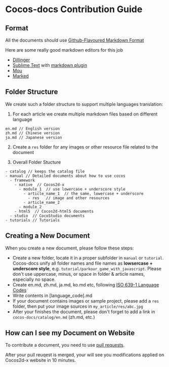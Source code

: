 Cocos-docs Contribution Guide
========

## Format

All the documents should use [Github-Flavoured Markdown Format](http://github.github.com/github-flavored-markdown/) 

Here are some really good markdown editors for this job

* [Dillinger](http://dillinger.io)
* [Sublime Text](http://www.sublimetext.com/) with [markdown plugin](https://github.com/revolunet/sublimetext-markdown-preview)
* [Mou](http://mouapp.com/)
* [Marked](http://marked2app.com/)


## Folder Structure

We create such a folder structure to support multiple languages translation:

1. For each article we create multiple markdown files based on different language
```
en.md // English version
zh.md // Chinese version
ja.md // Japanese version
```

2. Create a `res` folder for any images or other resource file related to the document

3. Overall Folder Stucture

```
- catalog // keeps the catalog file
- manual // Detailed documents about how to use cocos
  - framework
    - native  // Cocos2d-x
      - module_1  // use lowercase + underscore style
        - article_name_1  // the same, lowercase + underscore
          - res   // image and other resources
        - article_name_2
      - module_2
    - html5  // Cocos2d-html5 documents
  - studio  // CocoStudio documents
- tutorials // Tutorials
```

## Creating a New Document

When you create a new document, please follow these steps:

- Create a new folder, locate it in a proper subfolder in `manual` or `tutorial`. Cocos-docs unify all folder names and file names as __lowsercase + underscore style__, e.g. `tutorial/parkour_game_with_javascript`. Please don't use uppercase, minus, or space in folder & article names, especially no space.
- Create en.md, zh.md, ja.md, ko.md etc, following [ISO 639-1 Language Codes](http://en.wikipedia.org/wiki/List_of_ISO_639-1_codes)
- Write contents in \[language_code\].md
- If your document contains images or sample project, please add a `res` folder, then put your image sources in `my_article/res/abc.jpg`
- After your finishes the document, please don't forget to add a link in `cocos-docs/catalog/en.md` (zh.md, etc.)

## How can I see my Document on Website

To contribute a document, you need to use [pull requests](https://help.github.com/articles/using-pull-requests).

After your pull reuqest is merged, your will see you modifications applied on Cocos2d-x website in 10 minutes.

    
